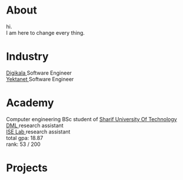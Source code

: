 # About

hi. <br/>
I am here to change every thing.

# Industry
<a href = "https://www.digikala.com/"> Digikala <a/> Software Engineer <br/>
<a href = "https://www.yektanet.com/"> Yektanet <a/> Software Engineer <br/>

# Academy
Computer engineering BSc student of <a href = "https://en.sharif.edu/"> Sharif University Of Technology <a/> <br/>
<a href = "https://dml.ir/"> DML <a/> research assistant <br/>
<a href = "http://ise.ce.sharif.ir"> ISE Lab <a/> research assistant <br/>
total gpa: 18.87 <br/>
rank: 53 / 200 <br/>

# Projects
